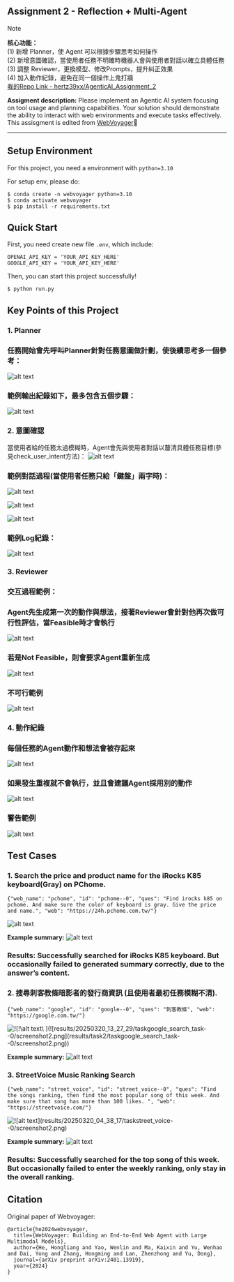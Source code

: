 ## Assignment 2 - Reflection + Multi-Agent ##
> [!note]
> **核心功能：**<br>
> (1) 新增 Planner，使 Agent 可以根據步驟思考如何操作<br>
> (2) 新增意圖確認，當使用者任務不明確時機器人會與使用者對話以確立具體任務 <br>
> (3) 調整 Reviewer，更換模型、修改Prompts，提升糾正效果<br>
> (4) 加入動作紀錄，避免在同一個操作上鬼打牆 <br>
> [我的Repo Link - hertz39xx/AgenticAI_Assignment_2](https://github.com/hertz39xx/AgenticAI_Assignment_2)
> 
**Assigment description:** Please implement an Agentic AI system focusing on tool usage and planning capabilities. Your solution should demonstrate the ability to interact with web environments and execute tasks effectively.<br>
This assisgment is edited from [WebVoyager](https://github.com/MinorJerry/WebVoyager)🫡

---
## Setup Environment ##
For this project, you need a environment with <code>python=3.10</code>

For setup env, please do:
```
$ conda create -n webvoyager python=3.10
$ conda activate webvoyager
$ pip install -r requirements.txt
```

## Quick Start ## 
First, you need create new file <code>.env</code>, which include:
```
OPENAI_API_KEY = 'YOUR_API_KEY_HERE'
GOOGLE_API_KEY = 'YOUR_API_KEY_HERE'
```

Then, you can start this project successfully!
```
$ python run.py
```

## Key Points of this Project ##

### 1. Planner
### 任務開始會先呼叫Planner針對任務意圖做計劃，使後續思考多一個參考：
![alt text](image-9.png)

### 範例輸出紀錄如下，最多包含五個步驟：
![alt text](image-8.png)

### 2. 意圖確認
當使用者給的任務太過模糊時，Agent會先與使用者對話以釐清具體任務目標(參見check_user_intent方法)：
![alt text](image-10.png)

### 範例對話過程(當使用者任務只給「鍵盤」兩字時)：
![alt text](image-12.png)

![alt text](image-13.png)

![alt text](image-14.png)

### 範例Log紀錄：
![alt text](image-15.png)

### 3. Reviewer
### 交互過程範例：
### Agent先生成第一次的動作與想法，接著Reviewer會針對他再次做可行性評估，當Feasible時才會執行
![alt text](image-16.png)
### 若是Not Feasible，則會要求Agent重新生成
![alt text](image-17.png)
### 不可行範例
![alt text](image-22.png)

### 4. 動作紀錄
### 每個任務的Agent動作和想法會被存起來
![alt text](image-18.png)
### 如果發生重複就不會執行，並且會建議Agent採用別的動作
![alt text](image-19.png)
### 警告範例
![alt text](image-23.png)

## Test Cases ###
### 1. Search the price and product name for the iRocks K85 keyboard(Gray) on PChome.
```
{"web_name": "pchome", "id": "pchome--0", "ques": "Find irocks k85 on pchome. And make sure the color of keyboard is gray. Give the price and name.", "web": "https://24h.pchome.com.tw/"}
```
![alt text](results/20250320_04_38_17/taskpchome--0/screenshot2.png)

**Example summary:**
![alt text](image-6.png)
### Results: Successfully searched for iRocks K85 keyboard. But occasionally failed to generated summary correctly, due to the answer’s content.

### 2. 搜尋刺客教條暗影者的發行商資訊 (且使用者最初任務模糊不清).
```
{"web_name": "google", "id": "google--0", "ques": "刺客教條", "web": "https://google.com.tw/"}
```
![!\[!\\[alt text\\](results/20250320_04_56_53/taskgoogle_search_task--0/screenshot2.png)
\](!\[results/20250320_13_27_29/taskgoogle_search_task--0/screenshot2.png\](results/task2/taskgoogle_search_task--0/screenshot2.png))](results/task2/taskgoogle_search_task--0/screenshot2.png)

**Example summary:**
![alt text](image-20.png)

### 3. StreetVoice Music Ranking Search
```
{"web_name": "street_voice", "id": "street_voice--0", "ques": "Find the songs ranking, then find the most popular song of this week. And make sure that song has more than 100 likes. ", "web": "https://streetvoice.com/"}
```
![!\[alt text\](results/20250320_04_38_17/taskstreet_voice--0/screenshot2.png)](results/20250320_13_29_16/taskstreet_voice--0/screenshot3.png)

**Example summary:**
![alt text](image-5.png)
### Results: Successfully searched for the top song of this week. But occasionally failed to enter the weekly ranking, only stay in the overall ranking.

## Citation
Original paper of Webvoyager:
```
@article{he2024webvoyager,
  title={WebVoyager: Building an End-to-End Web Agent with Large Multimodal Models},
  author={He, Hongliang and Yao, Wenlin and Ma, Kaixin and Yu, Wenhao and Dai, Yong and Zhang, Hongming and Lan, Zhenzhong and Yu, Dong},
  journal={arXiv preprint arXiv:2401.13919},
  year={2024}
}
```
